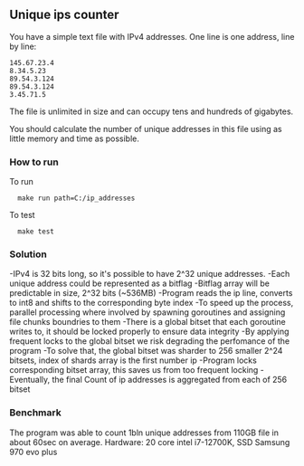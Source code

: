 ## Unique ips counter

You have a simple text file with IPv4 addresses. One line is one address, line by line:

```
145.67.23.4
8.34.5.23
89.54.3.124
89.54.3.124
3.45.71.5
```

The file is unlimited in size and can occupy tens and hundreds of gigabytes.

You should calculate the number of unique addresses in this file using as little memory and time as possible.

### How to run 
To run

```
  make run path=C:/ip_addresses
```

To test

```
  make test
```

### Solution
-IPv4 is 32 bits long, so it's possible to have 2^32 unique addresses.
-Each unique address could be represented as a bitflag
-Bitflag array will be predictable in size, 2^32 bits (~536MB)
-Program reads the ip line, converts to int8 and shifts to the corresponding byte index
-To speed up the process, parallel processing where involved by spawning goroutines and assigning file chunks boundries to them
-There is a global bitset that each goroutine writes to, it should be locked properly to ensure data integrity
-By applying frequent locks to the global bitset we risk degrading the perfomance of the program
-To solve that, the global bitset was sharder to 256 smaller 2^24 bitsets, index of shards array is the first number ip
-Program locks corresponding bitset array, this saves us from too frequent locking
-Eventually, the final Count of ip addresses is aggregated from each of 256 bitset


### Benchmark

The program was able to count 1bln unique addresses from 110GB file in about 60sec on average.
Hardware: 20 core intel i7-12700K, SSD Samsung 970 evo plus